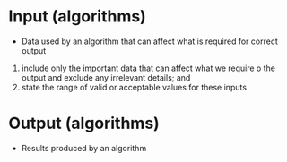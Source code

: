 # Input (algorithms)

- Data used by an algorithm that can affect what is required for correct output

1. include only the important data that can affect what we require o the output and exclude any irrelevant details; and
2. state the range of valid or acceptable values for these inputs

# Output (algorithms)

- Results produced by an algorithm
